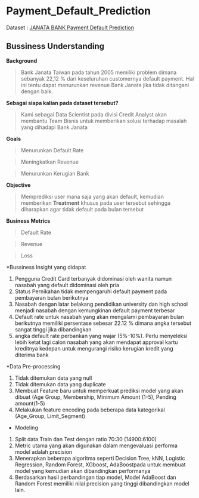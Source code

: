 # Payment_Default_Prediction

Dataset : [JANATA BANK Payment Default Prediction](https://www.kaggle.com/datasets/reverie5/av-janata-hack-payment-default-prediction)

## Bussiness Understanding

**Background**
> Bank Janata Taiwan pada tahun 2005 memiliki problem dimana sebanyak 22,12 % dari keseluruhan customernya default payment. Hal ini tentu dapat menurunkan revenue Bank Janata jika tidak ditangani dengan baik.

**Sebagai siapa kalian pada dataset tersebut?**
> Kami sebagai Data Scientist pada divisi Credit Analyst akan membantu Team Bisnis untuk memberikan solusi terhadap masalah yang dihadapi Bank Janata

**Goals**
> Menurunkan Default Rate

> Meningkatkan Revenue

> Menurunkan Kerugian Bank

**Objective**
> Memprediksi user mana saja yang akan default, kemudian memberikan **Treatment** khusus pada user tersebut sehingga diharapkan agar tidak default pada bulan tersebut

**Business Metrics**
> Default Rate

> Revenue

> Loss

*Bussiness Insight yang didapat
1. Pengguna Credit Card terbanyak didominasi oleh wanita namun nasabah yang default didominasi oleh pria
2. Status Pernikahan tidak mempengaruhi default payment pada pembayaran bulan berikutnya
3. Nasabah dengan latar belakang pendidikan university dan high school menjadi nasabah dengan kemungkinan default payment terbesar
4. Default rate untuk nasabah yang akan mengalami pembayaran bulan berikutnya memiliki persentase sebesar 22.12 % dimana angka tersebut sangat tinggi jika dibandingkan
5. angka default rate perbankan yang wajar (5%-10%). Perlu menyeleksi lebih ketat lagi calon nasabah yang akan mendapat approval kartu kreditnya kedepan untuk mengurangi risiko kerugian kredit yang diterima bank

*Data Pre-processing
1. Tidak ditemukan data yang null
2. Tidak ditemukan data yang duplicate
3. Membuat Feature baru untuk memperkuat prediksi model yang akan dibuat (Age Group, Membership, Minimum Amount (1-5), Pending amount(1-5)
4. Melakukan feature encoding pada beberapa data kategorikal (Age_Group, Limit_Segment)

* Modeling
1. Split data Train dan Test dengan ratio 70:30 (14900:6100)
2. Metric utama yang akan digunakan dalam mengevaluasi performa model adalah precision
3. Menerapkan beberapa algoritma seperti Decision Tree, kNN, Logistic Regression, Random Forest, XGboost, AdaBoostpada untuk membuat model yang kemudian akan dibandingkan performanya
4. Berdasarkan hasil perbandingan tiap model, Model AdaBoost dan Random Forest memiliki nilai precision yang tinggi dibandingkan model lain.






















